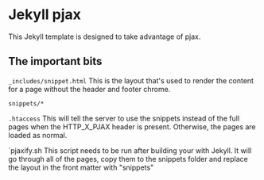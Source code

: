# Jekyll pjax

This Jekyll template is designed to take advantage of pjax.


## The important bits


`_includes/snippet.html`
This is the layout that's used to render the content for a page without the header and footer chrome.

`snippets/*`

`.htaccess`
This will tell the server to use the snippets instead of the full pages when the HTTP_X_PJAX header is present. Otherwise, the pages are loaded as normal.

`pjaxify.sh
This script needs to be run after building your with Jekyll. It will go through all of the pages, copy them to the snippets folder and replace the layout in the front matter with "snippets"